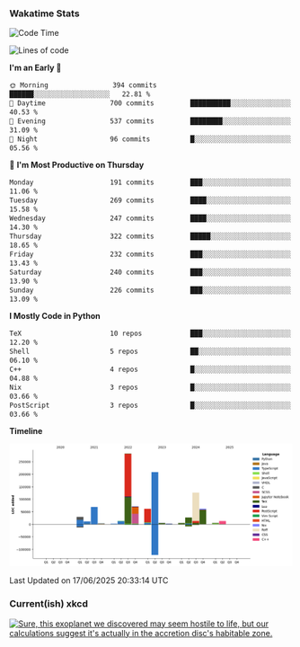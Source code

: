 ### Wakatime Stats
<!--START_SECTION:waka-->
![Code Time](http://img.shields.io/badge/Code%20Time-3%2C288%20hrs%2055%20mins-blue)

![Lines of code](https://img.shields.io/badge/From%20Hello%20World%20I%27ve%20Written-995.9%20thousand%20lines%20of%20code-blue)

**I'm an Early 🐤** 

```text
🌞 Morning                394 commits         ██████░░░░░░░░░░░░░░░░░░░   22.81 % 
🌆 Daytime                700 commits         ██████████░░░░░░░░░░░░░░░   40.53 % 
🌃 Evening                537 commits         ████████░░░░░░░░░░░░░░░░░   31.09 % 
🌙 Night                  96 commits          █░░░░░░░░░░░░░░░░░░░░░░░░   05.56 % 
```
📅 **I'm Most Productive on Thursday** 

```text
Monday                   191 commits         ███░░░░░░░░░░░░░░░░░░░░░░   11.06 % 
Tuesday                  269 commits         ████░░░░░░░░░░░░░░░░░░░░░   15.58 % 
Wednesday                247 commits         ████░░░░░░░░░░░░░░░░░░░░░   14.30 % 
Thursday                 322 commits         █████░░░░░░░░░░░░░░░░░░░░   18.65 % 
Friday                   232 commits         ███░░░░░░░░░░░░░░░░░░░░░░   13.43 % 
Saturday                 240 commits         ███░░░░░░░░░░░░░░░░░░░░░░   13.90 % 
Sunday                   226 commits         ███░░░░░░░░░░░░░░░░░░░░░░   13.09 % 
```


**I Mostly Code in Python** 

```text
TeX                      10 repos            ███░░░░░░░░░░░░░░░░░░░░░░   12.20 % 
Shell                    5 repos             ██░░░░░░░░░░░░░░░░░░░░░░░   06.10 % 
C++                      4 repos             █░░░░░░░░░░░░░░░░░░░░░░░░   04.88 % 
Nix                      3 repos             █░░░░░░░░░░░░░░░░░░░░░░░░   03.66 % 
PostScript               3 repos             █░░░░░░░░░░░░░░░░░░░░░░░░   03.66 % 
```



**Timeline**

![Lines of Code chart](https://raw.githubusercontent.com/joshuajeschek/joshuajeschek/main/assets/bar_graph.png)


 Last Updated on 17/06/2025 20:33:14 UTC
<!--END_SECTION:waka-->

### Current(ish) xkcd
<a id="xkcd-a" title="Sure, this exoplanet we discovered may seem hostile to life, but our calculations suggest it's actually in the accretion disc's habitable zone." href="https://www.xkcd.com" target="_blank">
        <img align="center" id="xkcd-img" src="https://imgs.xkcd.com/comics/exoplanet_system.png" alt="Sure, this exoplanet we discovered may seem hostile to life, but our calculations suggest it's actually in the accretion disc's habitable zone." height=300 />
</a>
